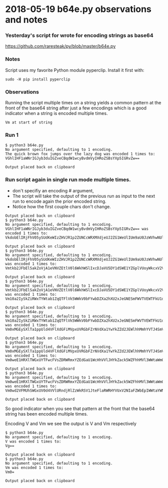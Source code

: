 # 2018-05-19 b64e.py observations and notes

### Yesterday's script for wrote for encoding strings as base64
https://github.com/raresteak/py/blob/master/b64e.py

### Notes
Script uses my favorite Python module pyperclip.  Install it first with:
```
sudo -H pip install pyperclip
```

### Observations
Running the script multiple times on a string yields a common pattern at the front of the base64 string after just a few encodings
which is a good indicator when a string is encoded multiple times.
```
Vm at start of string
```

### Run 1
```
$ python3 b64e.py 
No argument specified, defaulting to 1 encoding.
The quick brown fox jumps over the lazy dog was encoded 1 times to:
VGhlIHF1aWNrIGJyb3duIGZveCBqdW1wcyBvdmVyIHRoZSBsYXp5IGRvZw==

Output placed back on clipboard
```

### Run script again in single run mode multiple times.
- don't specifiy an encoding # argument,  
- The script will take the output of the previous run as input to the next run to encode again the prior encoded string.
- Notice how the first couple chars don't change.   

```
Output placed back on clipboard
$ python3 b64e.py 
No argument specified, defaulting to 1 encoding.
VGhlIHF1aWNrIGJyb3duIGZveCBqdW1wcyBvdmVyIHRoZSBsYXp5IGRvZw== was encoded 1 times to:
VkdobElIRjFhV05ySUdKeWIzZHVJR1p2ZUNCcWRXMXdjeUJ2ZG1WeUlIUm9aU0JzWVhwNUlHUnZadz09

Output placed back on clipboard
$ python3 b64e.py 
No argument specified, defaulting to 1 encoding.
VkdobElIRjFhV05ySUdKeWIzZHVJR1p2ZUNCcWRXMXdjeUJ2ZG1WeUlIUm9aU0JzWVhwNUlHUnZadz09 was encoded 1 times to:
Vmtkb2JFbElSakZoVjA1eVNVZEtlV0l6WkhWSlIxcDJaVU5DY1dSWE1YZGplVUoyWkcxV2VVbElVbTlhVTBKeldWaHdOVWxIVW5aYWR6MDk=

Output placed back on clipboard
$ python3 b64e.py 
No argument specified, defaulting to 1 encoding.
Vmtkb2JFbElSakZoVjA1eVNVZEtlV0l6WkhWSlIxcDJaVU5DY1dSWE1YZGplVUoyWkcxV2VVbElVbTlhVTBKeldWaHdOVWxIVW5aYWR6MDk= was encoded 1 times to:
Vm10a2IySkZiRWxTYWtab1ZqQTFlVk5WWkV0bFYwbDZXa2hXU2xJeGNESmFWVTVEWTFkU1dFMVlaR3BsVlVveVdrY3hWMlZWYkVsVmJUbGhWVEJLZWxkV2FIZE9WV3hJVlc1YVlXUjZNRGs9

Output placed back on clipboard
$ python3 b64e.py 
No argument specified, defaulting to 1 encoding.
Vm10a2IySkZiRWxTYWtab1ZqQTFlVk5WWkV0bFYwbDZXa2hXU2xJeGNESmFWVTVEWTFkU1dFMVlaR3BsVlVveVdrY3hWMlZWYkVsVmJUbGhWVEJLZWxkV2FIZE9WV3hJVlc1YVlXUjZNRGs9 was encoded 1 times to:
Vm0xMGEySXlTa1ppUld4VFlXdGFiMVpxUVRGbFZrNVdXa1YwYkZZd2JEWlhhMmhYVTJ4SmVHTkVTbUZXVlRWRVdURmtVMWRGTVZsYVIzQnNWbFZ2ZVZkclkzaFdNbFpXWWtWc1ZtSlViR2hXVkVKTFpXeGtWMkZJWkU5V1YzaEpWbGMxWVZsWFVqWk5SR3M5

Output placed back on clipboard
$ python3 b64e.py 
No argument specified, defaulting to 1 encoding.
Vm0xMGEySXlTa1ppUld4VFlXdGFiMVpxUVRGbFZrNVdXa1YwYkZZd2JEWlhhMmhYVTJ4SmVHTkVTbUZXVlRWRVdURmtVMWRGTVZsYVIzQnNWbFZ2ZVZkclkzaFdNbFpXWWtWc1ZtSlViR2hXVkVKTFpXeGtWMkZJWkU5V1YzaEpWbGMxWVZsWFVqWk5SR3M5 was encoded 1 times to:
Vm0weE1HRXlTWGxUYTFwcFVsZDRWRmxYZEdGaU1WcHhVVlJHYkZack5WZFhhMVl3WWtaWmQySkVXbGhoTW1oWVZUSjRTbVZIVGtWVGJVWlhWbFJXUlZkVVJtdFZNV1JHVFZac1lWSXpRbk5XYkZaMlpWWmtjbGt6YUZkTmJGcFhXV3RXYzFadFNsVmlSMmhYVmtWS1RGcFhlR3RXTWtaSldrVTVWMVl6YUVwV2JHTXhXVlpzV0ZWcVdrNVNSM001

Output placed back on clipboard
$ python3 b64e.py 
No argument specified, defaulting to 1 encoding.
Vm0weE1HRXlTWGxUYTFwcFVsZDRWRmxYZEdGaU1WcHhVVlJHYkZack5WZFhhMVl3WWtaWmQySkVXbGhoTW1oWVZUSjRTbVZIVGtWVGJVWlhWbFJXUlZkVVJtdFZNV1JHVFZac1lWSXpRbk5XYkZaMlpWWmtjbGt6YUZkTmJGcFhXV3RXYzFadFNsVmlSMmhYVmtWS1RGcFhlR3RXTWtaSldrVTVWMVl6YUVwV2JHTXhXVlpzV0ZWcVdrNVNSM001 was encoded 1 times to:
Vm0wd2VFMUhSWGxUV0d4VVlURndjRlZzWkRSV1JteFlaRWRHYVUxV2NIaFZWbEpIWWtaYWNrNVdaRmhoTVZsM1dXdGFXbVF5U2tWWGJHaG9UVzFvV1ZaVVNqUlRiVlpJVkd0V1ZHSlZXbGhXYkZKWFVsWmtWVkp0ZEZaTlYxSkhWRlphYzFsV1NYcFJiazVYWWtaYU1scFdXbXRqYkd0NllVWmtUbUpHY0ZoWFYzUlhZekZhZEZOc1ZtbFNNbWhZVm10V1MxUkdjRmhsUjNSWFRXdGFTbGRyVlRWV01WbDZZVVZ3VjJKSFRYaFhWbHB6VjBaV2NWZHJOVk5TTTAwMQ==

Output placed back on clipboard
```

So good indicator when you see that pattern at the front that the base64 string has been encoded multiple times.

Encoding V and Vm we see the output is V and Vm respectively
```
$ python3 b64e.py 
No argument specified, defaulting to 1 encoding.
V was encoded 1 times to:
Vg==

Output placed back on clipboard
$ python3 b64e.py 
No argument specified, defaulting to 1 encoding.
Vm was encoded 1 times to:
Vm0=

Output placed back on clipboard
```


